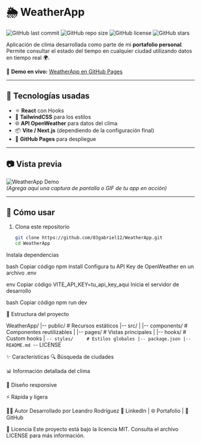 # 🌦️ WeatherApp

![GitHub last commit](https://img.shields.io/github/last-commit/03gabriel12/WeatherApp?color=blue)
![GitHub repo size](https://img.shields.io/github/repo-size/03gabriel12/WeatherApp?color=green)
![GitHub license](https://img.shields.io/github/license/03gabriel12/WeatherApp?color=yellow)
![GitHub stars](https://img.shields.io/github/stars/03gabriel12/WeatherApp?style=social)

Aplicación de clima desarrollada como parte de mi **portafolio personal**.  
Permite consultar el estado del tiempo en cualquier ciudad utilizando datos en tiempo real 🌍.  

🔗 **Demo en vivo:** [WeatherApp en GitHub Pages](https://03gabriel12.github.io/WeatherApp/)  

---

## 🚀 Tecnologías usadas
- ⚛️ **React** con Hooks
- 🎨 **TailwindCSS** para los estilos
- 🌐 **API OpenWeather** para datos del clima
- 📦 **Vite / Next.js** (dependiendo de la configuración final)
- 🚀 **GitHub Pages** para despliegue

---

## 📷 Vista previa

![WeatherApp Demo](./preview.png)  
*(Agrega aquí una captura de pantalla o GIF de tu app en acción)*

---

## 📖 Cómo usar

1. Clona este repositorio  
   ```bash
   git clone https://github.com/03gabriel12/WeatherApp.git
   cd WeatherApp
Instala dependencias

bash
Copiar código
npm install
Configura tu API Key de OpenWeather en un archivo .env

env
Copiar código
VITE_API_KEY=tu_api_key_aqui
Inicia el servidor de desarrollo

bash
Copiar código
npm run dev


📂 Estructura del proyecto

WeatherApp/
|-- public/         # Recursos estáticos
|-- src/
|   |-- components/ # Componentes reutilizables
|   |-- pages/      # Vistas principales
|   |-- hooks/      # Custom hooks
|   `-- styles/     # Estilos globales
|-- package.json
|-- README.md
`-- LICENSE

✨ Características
🔍 Búsqueda de ciudades

📊 Información detallada del clima

📱 Diseño responsive

⚡ Rápida y ligera

🧑‍💻 Autor
Desarrollado por Leandro Rodríguez
📌 LinkedIn | 🌐 Portafolio | 🐙 GitHub

📜 Licencia
Este proyecto está bajo la licencia MIT.
Consulta el archivo LICENSE para más información.
